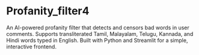 # Profanity_filter4
An AI-powered profanity filter that detects and censors bad words in user comments.   Supports transliterated Tamil, Malayalam, Telugu, Kannada, and Hindi words typed in English.   Built with Python and Streamlit for a simple, interactive frontend.  
